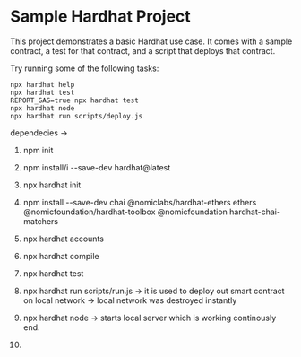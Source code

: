 # Sample Hardhat Project

This project demonstrates a basic Hardhat use case. It comes with a sample contract, a test for that contract, and a script that deploys that contract.

Try running some of the following tasks:

```shell
npx hardhat help
npx hardhat test
REPORT_GAS=true npx hardhat test
npx hardhat node
npx hardhat run scripts/deploy.js
```


dependecies ->
1. npm init
2. npm install/i --save-dev hardhat@latest   
3. npx hardhat init
4. npm install --save-dev chai @nomiclabs/hardhat-ethers ethers @nomicfoundation/hardhat-toolbox @nomicfoundation hardhat-chai-matchers

5. npx hardhat accounts
6. npx hardhat compile
7. npx hardhat test

8. npx hardhat run scripts/run.js 
    -> it is used to deploy out smart contract on local network
    -> local network was destroyed instantly

9. npx hardhat node -> starts local server which is working continously end.
10. 